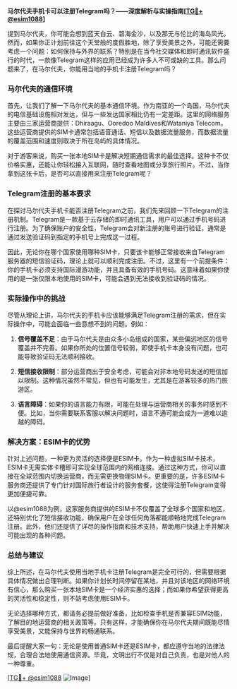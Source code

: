 **马尔代夫手机卡可以注册Telegram吗？——深度解析与实操指南[[TG💪+ @esim1088](https://t.me/s/esim1088)]**

提到马尔代夫，你可能会想到蓝天白云、碧海金沙，以及那无与伦比的海岛风光。然而，如果你正计划前往这个天堂般的度假胜地，除了享受美景之外，可能还需要考虑一个问题：如何保持与外界的联系？特别是在当今社交媒体和即时通讯软件盛行的时代，一款像Telegram这样的应用已经成为许多人不可或缺的工具。那么问题来了，在马尔代夫，你能用当地的手机卡注册Telegram吗？

### 马尔代夫的通信环境

首先，让我们了解一下马尔代夫的基本通信环境。作为南亚的一个岛国，马尔代夫的电信基础设施相对发达，但与一些发达国家相比仍有一定差距。这里的网络服务主要由三家运营商提供：Dhiraagu、Ooredoo Maldives和Wataniya Telecom。这些运营商提供的SIM卡通常包括语音通话、短信以及数据流量服务，而数据流量的覆盖范围和速度则取决于所在岛屿的具体情况。

对于游客来说，购买一张本地SIM卡是解决短期通信需求的最佳选择。这种卡不仅价格实惠，还能让你轻松接入互联网，随时查看地图或分享旅行照片。不过，当你拿到这张卡后，是否可以直接用来注册Telegram呢？

### Telegram注册的基本要求

在探讨马尔代夫手机卡能否注册Telegram之前，我们先来回顾一下Telegram的注册机制。Telegram是一款基于云存储的即时通讯工具，用户可以通过手机号码进行注册。为了确保账户的安全性，Telegram会对新注册的账号进行验证，通常是通过发送验证码到指定的手机号上完成这一过程。

因此，无论你在哪个国家使用哪种SIM卡，只要该卡能够正常接收来自Telegram服务器的短信验证码，理论上就可以顺利完成注册。不过，这里有一个前提条件：你的手机卡必须支持国际漫游功能，并且具备有效的手机号码。这意味着如果你使用的是一张仅限本地使用的SIM卡，可能会遇到无法接收到验证码的情况。

### 实际操作中的挑战

尽管从理论上讲，马尔代夫的手机卡应该能够满足Telegram注册的需求，但在实际操作中，可能会面临一些意想不到的问题。例如：

1. **信号覆盖不足**：由于马尔代夫是由众多小岛组成的国家，某些偏远地区的信号覆盖并不完善。如果你所处的位置信号较弱，即使手机卡本身没有问题，也可能导致验证码无法顺利接收。
   
2. **短信接收限制**：部分运营商出于安全考虑，可能会对非本地号码发送的短信加以限制。这种情况虽然不常见，但也有可能发生，尤其是在游客较多的热门旅游区。

3. **语言障碍**：如果你的语言能力有限，可能在处理与运营商相关的事务时感到不便。比如，当你需要联系客服以解决问题时，语言不通可能会成为一道难以逾越的障碍。

### 解决方案：ESIM卡的优势

针对上述问题，一种更为灵活的选择便是ESIM卡。作为一种虚拟SIM卡技术，ESIM卡无需实体卡槽即可实现全球范围内的网络连接。通过这种方式，你可以直接在全球范围内切换运营商，而无需更换物理SIM卡。更重要的是，许多ESIM卡服务商还提供了专门针对国际旅行者设计的服务套餐，这使得注册Telegram变得更加便捷可靠。

以@esim1088为例，这家服务商提供的ESIM卡不仅覆盖了全球多个国家和地区，还特别优化了短信接收功能，确保用户在全球任何角落都能顺畅地完成Telegram注册。此外，他们还提供了详尽的操作指南和技术支持，帮助用户快速上手并解决可能出现的各种问题。

### 总结与建议

综上所述，在马尔代夫使用当地手机卡注册Telegram是完全可行的，但需要根据具体情况做出合理判断。如果你计划长时间停留在某地，并且对该地区的网络环境有信心，那么购买一张本地SIM卡是一个经济实惠的选择；而如果你希望获得更高的灵活性和稳定性，则不妨考虑使用ESIM卡。

无论选择哪种方式，都请务必提前做好准备，比如检查手机是否兼容ESIM功能，了解目的地运营商的相关政策等。只有这样，才能确保你在马尔代夫期间既能尽情享受美景，又能保持与世界的畅通联系。

最后提醒大家一句：无论是使用普通SIM卡还是ESIM卡，都应遵守当地的法律法规，合理合法地使用通信资源。毕竟，文明出行不仅是对自己负责，也是对他人的一种尊重。

[[TG💪+ @esim1088](https://t.me/s/esim1088) ![Image](https://i.postimg.cc/4NQfJmqS/Snipaste-2025-05-13-00-14-12.png)]